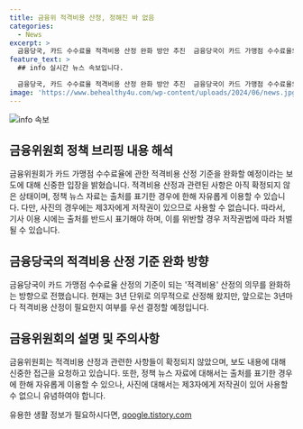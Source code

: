 ```yaml
---
title: 금융위 적격비용 산정, 정해진 바 없음
categories:
  - News
excerpt: >
  금융당국, 카드 수수료율 적격비용 산정 완화 방안 추진  금융당국이 카드 가맹점 수수료율의 산정 기준을 완화하고 3년마다 필요 여부를 결정할 예정이라고 보도되었습니다. 하지만, 해당 사항은 아직 확정되지 않았으며 신중한 보도가 필요하다고 금융위원회가 설명했습니다.
feature_text: >
  ## info 실시간 뉴스 속보입니다.

  금융당국, 카드 수수료율 적격비용 산정 완화 방안 추진  금융당국이 카드 가맹점 수수료율의 산정 기준을 완화하고 3년마다 필요 여부를 결정할 예정이라고 보도되었습니다. 하지만, 해당 사항은 아직 확정되지 않았으며 신중한 보도가 필요하다고 금융위원회가 설명했습니다.
image: 'https://www.behealthy4u.com/wp-content/uploads/2024/06/news.jpg'
---
```


<p><img src="https://www.behealthy4u.com/wp-content/uploads/2024/06/news.jpg" alt="info 속보" /></p>

<h2 data-ke-size="size26">금융위원회 정책 브리핑 내용 해석</h2>

<p data-ke-size="size16">금융위원회가 카드 가맹점 수수료율에 관한 적격비용 산정 기준을 완화할 예정이라는 보도에 대해 신중한 입장을 밝혔습니다. 적격비용 산정과 관련된 사항은 아직 확정되지 않은 상태이며, 정책 뉴스 자료는 출처를 표기한 경우에 한해 자유롭게 이용할 수 있습니다. 다만, 사진의 경우에는 제3자에게 저작권이 있으므로 사용할 수 없습니다. 따라서, 기사 이용 시에는 출처를 반드시 표기해야 하며, 이를 위반할 경우 저작권법에 따라 처벌될 수 있습니다.</p>

<h2 data-ke-size="size26">금융당국의 적격비용 산정 기준 완화 방향</h2>

<p data-ke-size="size16">금융당국이 카드 가맹점 수수료율 산정의 기준이 되는 '적격비용' 산정의 의무를 완화하는 방향으로 전했습니다. 현재는 3년 단위로 의무적으로 산정해 왔지만, 앞으로는 3년마다 적격비용 산정이 필요한지 여부를 우선 결정할 예정입니다.</p>

<h2 data-ke-size="size26">금융위원회의 설명 및 주의사항</h2>

<p data-ke-size="size16">금융위원회는 적격비용 산정과 관련한 사항들이 확정되지 않았으며, 보도 내용에 대해 신중한 접근을 요청하고 있습니다. 또한, 정책 뉴스 자료에 대해서는 출처를 표기한 경우에 한해 자유롭게 이용할 수 있으나, 사진에 대해서는 제3자에게 저작권이 있어 사용할 수 없으니 유념하여야 합니다.</p>
유용한 생활 정보가 필요하시다면, <a href="https://qoogle.tistory.com" rel="dofollow">qoogle.tistory.com</a>



